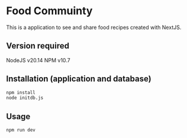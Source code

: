 # Food Commuinty

This is a application to see and share food recipes created with NextJS.

## Version required
NodeJS v20.14
NPM v10.7

## Installation (application and database)

```bash
npm install
node initdb.js
```

## Usage

```bash
npm run dev
```
